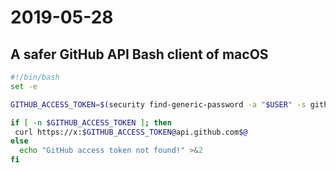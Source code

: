 # 2019-05-28

## A safer GitHub API Bash client of macOS

```bash
#!/bin/bash
set -e

GITHUB_ACCESS_TOKEN=$(security find-generic-password -a "$USER" -s github -w)

if [ -n $GITHUB_ACCESS_TOKEN ]; then
 curl https://x:$GITHUB_ACCESS_TOKEN@api.github.com$@
else
  echo "GitHub access token not found!" >&2
fi
```
